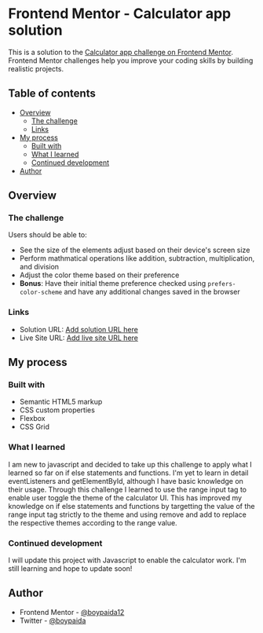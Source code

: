 # Frontend Mentor - Calculator app solution

This is a solution to the [Calculator app challenge on Frontend Mentor](https://www.frontendmentor.io/challenges/calculator-app-9lteq5N29). Frontend Mentor challenges help you improve your coding skills by building realistic projects. 

## Table of contents

- [Overview](#overview)
  - [The challenge](#the-challenge)
  - [Links](#links)
- [My process](#my-process)
  - [Built with](#built-with)
  - [What I learned](#what-i-learned)
  - [Continued development](#continued-development)
- [Author](#author)

## Overview

### The challenge

Users should be able to:

- See the size of the elements adjust based on their device's screen size
- Perform mathmatical operations like addition, subtraction, multiplication, and division
- Adjust the color theme based on their preference
- **Bonus**: Have their initial theme preference checked using `prefers-color-scheme` and have any additional changes saved in the browser


### Links

- Solution URL: [Add solution URL here](https://your-solution-url.com)
- Live Site URL: [Add live site URL here](https://your-live-site-url.com)

## My process

### Built with

- Semantic HTML5 markup
- CSS custom properties
- Flexbox
- CSS Grid

### What I learned

I am new to javascript and decided to take up this challenge to apply what I learned so far on if else statements and functions. I'm yet to learn in detail eventListeners and getElementById, although I have basic knowledge on their usage. Through this challenge I learned to use the range input tag to enable user toggle the theme of the calculator UI. This has improved my knowledge on if else statements and functions by targetting the value of the range input tag strictly to the theme and using remove and add to replace the respective themes according to the range value.

### Continued development

I will update this project with Javascript to enable the calculator work. I'm still learning and hope to update soon!

## Author
- Frontend Mentor - [@boypaida12](https://www.frontendmentor.io/profile/boypaida12)
- Twitter - [@boypaida](https://www.twitter.com/boypaida)

